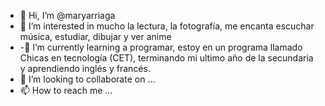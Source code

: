 - 👋 Hi, I’m @maryarriaga
- 👀 I’m interested in  mucho  la lectura,  la fotografía, me encanta escuchar música, estudiar, dibujar y ver anime
- -🌱 I’m currently learning  a  programar, estoy en un programa llamado Chicas en tecnología (CET), terminando mi ultimo año de la secundaria y aprendiendo inglés y francés.
- 💞️ I’m looking to collaborate on ...
- 📫 How to reach me ...

<!---
maryarriaga/maryarriaga is a ✨ special ✨ repository because its `README.md` (this file) appears on your GitHub profile.
You can click the Preview link to take a look at your changes.
--->
